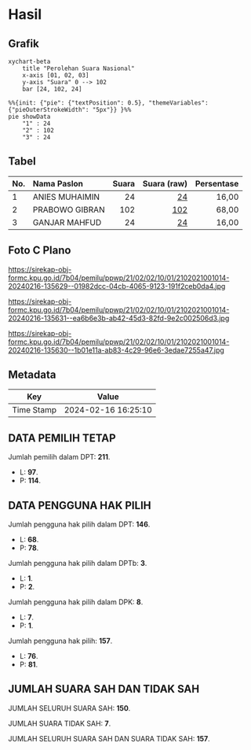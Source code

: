# Hasil

## Grafik

```mermaid
xychart-beta
    title "Perolehan Suara Nasional"
    x-axis [01, 02, 03]
    y-axis "Suara" 0 --> 102
    bar [24, 102, 24]
```

```mermaid
%%{init: {"pie": {"textPosition": 0.5}, "themeVariables": {"pieOuterStrokeWidth": "5px"}} }%%
pie showData
    "1" : 24
    "2" : 102
    "3" : 24
```

## Tabel

| No. | Nama Paslon    | Suara | Suara (raw) | Persentase |
|:--- |:-------------- | -----:| -----------:| ----------:|
| 1   | ANIES MUHAIMIN | 24    | [24][p-1]   | 16,00      |
| 2   | PRABOWO GIBRAN | 102   | [102][p-2]  | 68,00      |
| 3   | GANJAR MAHFUD  | 24    | [24][p-3]   | 16,00      |


[p-1]: https://github.com/gigit-pemilu/pemilu-2024/blob/main/pilpres/hitung-suara/sub/21-kepulauan-riau/sub/02-karimun/sub/02-kundur/sub/1001-tanjungbatu-barat/sub/014-tps/sub/paslon-1.txt
[p-2]: https://github.com/gigit-pemilu/pemilu-2024/blob/main/pilpres/hitung-suara/sub/21-kepulauan-riau/sub/02-karimun/sub/02-kundur/sub/1001-tanjungbatu-barat/sub/014-tps/sub/paslon-2.txt
[p-3]: https://github.com/gigit-pemilu/pemilu-2024/blob/main/pilpres/hitung-suara/sub/21-kepulauan-riau/sub/02-karimun/sub/02-kundur/sub/1001-tanjungbatu-barat/sub/014-tps/sub/paslon-3.txt

## Foto C Plano

https://sirekap-obj-formc.kpu.go.id/7b04/pemilu/ppwp/21/02/02/10/01/2102021001014-20240216-135629--01982dcc-04cb-4065-9123-191f2ceb0da4.jpg

https://sirekap-obj-formc.kpu.go.id/7b04/pemilu/ppwp/21/02/02/10/01/2102021001014-20240216-135631--ea6b6e3b-ab42-45d3-82fd-9e2c002506d3.jpg

https://sirekap-obj-formc.kpu.go.id/7b04/pemilu/ppwp/21/02/02/10/01/2102021001014-20240216-135630--1b01e11a-ab83-4c29-96e6-3edae7255a47.jpg


## Metadata

| Key        | Value               |
| ---------- | ------------------- |
| Time Stamp | 2024-02-16 16:25:10 |


## DATA PEMILIH TETAP

Jumlah pemilih dalam DPT: **211**.
 * L: **97**.
 * P: **114**.

## DATA PENGGUNA HAK PILIH

Jumlah pengguna hak pilih dalam DPT: **146**.
 * L: **68**.
 * P: **78**.

Jumlah pengguna hak pilih dalam DPTb: **3**.
 * L: **1**.
 * P: **2**.

Jumlah pengguna hak pilih dalam DPK: **8**.
 * L: **7**.
 * P: **1**.

Jumlah pengguna hak pilih: **157**.
 * L: **76**.
 * P: **81**.

## JUMLAH SUARA SAH DAN TIDAK SAH

JUMLAH SELURUH SUARA SAH: **150**.

JUMLAH SUARA TIDAK SAH: **7**.

JUMLAH SELURUH SUARA SAH DAN SUARA TIDAK SAH: **157**.


